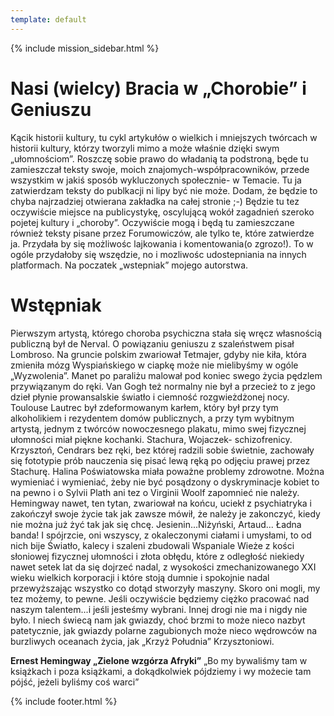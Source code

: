 ```yaml
---
template: default
---
```

{% include mission_sidebar.html %}
  
   <div class="w3-row w3-padding-64">
    <div class="w3-twothird w3-container">
      <h1 class="w3-text-teal">Nasi (wielcy) Bracia w „Chorobie” i Geniuszu</h1>
      <p>Kącik historii kultury, tu cykl artykułów o wielkich i mniejszych twórcach w historii kultury, którzy tworzyli mimo a może właśnie dzięki swym „ułomnościom”. Roszczę sobie prawo do władanią ta podstroną, będe tu zamieszczał teksty swoje, moich znajomych-współpracowników, przede wszystkim w jakiś sposób wykluczonych społecznie- w Temacie. Tu ja zatwierdzam teksty do publkacji ni lipy być nie może. Dodam, że będzie to chyba najrzadziej otwierana zakładka na całej stronie ;-) Będzie tu tez oczywiście miejsce na publicystykę, oscylującą wokół zagadnień szeroko pojetej kultury i „choroby”. Oczywiście mogą i będą tu zamieszczane również teksty pisane przez Forumowiczów, ale tylko te, które zatwierdze ja.
Przydała by się możliwośc lajkowania i komentowania(o zgrozo!). To w ogóle przydałoby się wszędzie, no i mozliwośc udostepniania na innych platformach.
Na poczatek „wstepniak” mojego autorstwa.
</p>
    </div>
  </div>
  
  <div class="w3-row w3-padding-64">
    <div class="w3-twothird w3-container">
      <h1 class="w3-text-teal">Wstępniak</h1>
      <p>Pierwszym artystą, którego choroba psychiczna stała się wręcz własnością publiczną był de Nerval. O
powiązaniu geniuszu z szaleństwem pisał Lombroso. Na gruncie polskim zwariował Tetmajer, gdyby nie
kiła, która zmieniła mózg Wyspiańskiego w ciapkę może nie mielibyśmy w ogóle „Wyzwolenia”. Manet
po paraliżu malował pod koniec swego życia pędzlem przywiązanym do ręki. Van Gogh też normalny nie
był a przecież to z jego dzieł płynie prowansalskie światło i ciemność rozgwieżdżonej nocy. Toulouse
Lautrec był zdeformowanym karłem, który był przy tym alkoholikiem i rezydentem domów publicznych,
a przy tym wybitnym artystą, jednym z twórców nowoczesnego plakatu, mimo swej fizycznej ułomności
miał piękne kochanki. Stachura, Wojaczek- schizofrenicy. Krzysztoń, Cendrars bez ręki, bez której radzili
sobie świetnie, zachowały się fototypie prób nauczenia się pisać lewą ręką po odjęciu prawej przez
Stachurę. Halina Poświatowska miała poważne problemy zdrowotne. Można wymieniać i wymieniać,
żeby nie być posądzony o dyskryminacje kobiet to na pewno i o Sylvii Plath ani tez o Virginii Woolf
zapomnieć nie należy. Hemingway nawet, ten tytan, zwariował na końcu, uciekł z psychiatryka i
zakończył swoje życie tak jak zawsze mówił, że należy je zakonczyć, kiedy nie można już żyć tak jak się
chcę. Jesienin...Niżyński, Artaud...
Ładna banda! I spójrzcie, oni wszyscy, z okaleczonymi ciałami i umysłami, to od nich bije Światło,
kalecy i szaleni zbudowali Wspaniale Wieże z kości słoniowej fizycznej ułomności i złota obłędu, które z
odległość niekiedy nawet setek lat da się dojrzeć nadal, z wysokości zmechanizowanego XXI wieku
wielkich korporacji i które stoją dumnie i spokojnie nadal przewyższając wszystko co dotąd stworzyły
maszyny. Skoro oni mogli, my tez możemy, to pewne. Jeśli oczywiście będziemy ciężko pracować nad
naszym talentem...i jeśli jesteśmy wybrani. Innej drogi nie ma i nigdy nie było. I niech świecą nam jak
gwiazdy, choć brzmi to może nieco nazbyt patetycznie, jak gwiazdy polarne zagubionych może nieco
wędrowców na burzliwych oceanach życia, jak „Krzyż Południa” Krzysztoniowi.
</p>
    </div>
  </div>
  
   <div class="w3-third w3-container">
      <p class="w3-border w3-padding-large w3-padding-32 w3-center"><b>Ernest Hemingway „Zielone wzgórza Afryki”</b>
      „Bo my bywaliśmy tam w książkach i poza książkami, a dokądkolwiek pójdziemy i wy możecie tam
pójść, jeżeli byliśmy coś warci”
</p>
    </div>


 {% include footer.html %}
<!-- END MAIN -->
</div>
